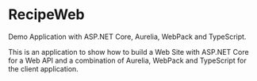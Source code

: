 # RecipeWeb
Demo Application with ASP.NET Core, Aurelia, WebPack and TypeScript.

This is an application to show how to build a Web Site with ASP.NET Core for a Web API 
and a combination of Aurelia, WebPack and TypeScript for the client application.


